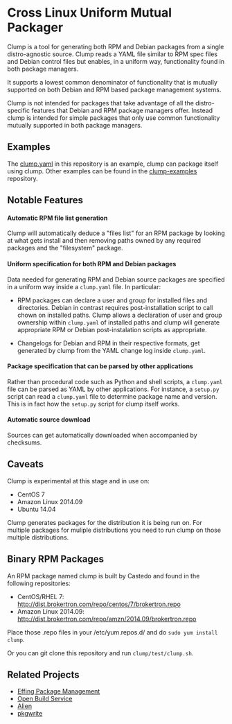 Cross Linux Uniform Mutual Packager
===================================

Clump is a tool for generating both RPM and Debian packages from a single
distro-agnostic source. Clump reads a YAML file similar to RPM spec files and
Debian control files but enables, in a uniform way, functionality found in
both package managers.

It supports a lowest common denominator of functionality that is mutually
supported on both Debian and RPM based package management systems.

Clump is not intended for packages that take advantage of all the
distro-specific features that Debian and RPM package managers offer.
Instead clump is intended for simple packages that only use common
functionality mutually supported in both package managers.

Examples
--------

The [clump.yaml](clump.yaml) in this repository is an example, clump can
package itself using clump. Other examples can be found in the
[clump-examples](https://github.com/castedo/clump-examples) repository.

Notable Features
----------------

#### Automatic RPM file list generation

Clump will automatically deduce a "files list" for an RPM package by looking at
what gets install and then removing paths owned by any required packages and
the "filesystem" package.

#### Uniform specification for both RPM and Debian packages

Data needed for generating RPM and Debian source packages are specified in a uniform
way inside a `clump.yaml` file. In particular:

* RPM packages can declare a user and group for installed files and directories.
  Debian in contrast requires post-installation script to call chown on installed
  paths. Clump allows a declaration of user and group ownership within `clump.yaml`
  of installed paths and clump will generate appropriate RPM or Debian
  post-instalation scripts as appropriate.

* Changelogs for Debian and RPM in their respective formats, get generated by clump
  from the YAML change log inside `clump.yaml`.

#### Package specification that can be parsed by other applications

Rather than procedural code such as Python and shell scripts, a `clump.yaml`
file can be parsed as YAML by other applications.  For instance, a `setup.py`
script can read a `clump.yaml` file to determine package name and version. This
is in fact how the `setup.py` script for clump itself works.

#### Automatic source download

Sources can get automatically downloaded when accompanied by checksums.


Caveats
-------

Clump is experimental at this stage and in use on:
* CentOS 7
* Amazon Linux 2014.09
* Ubuntu 14.04

Clump generates packages for the distribution it is being run on.  For multiple
packages for muliple distributions you need to run clump on those multiple
distributions.

Binary RPM Packages
-------------------

An RPM package named clump is built by Castedo and found in the following repositories:
* CentOS/RHEL 7: http://dist.brokertron.com/repo/centos/7/brokertron.repo
* Amazon Linux 2014.09: http://dist.brokertron.com/repo/amzn/2014.09/brokertron.repo

Place those .repo files in your /etc/yum.repos.d/ and do `sudo yum install clump`.

Or you can git clone this repository and run `clump/test/clump.sh`.

Related Projects
----------------

* [Effing Package Management](http://github.com/jordansissel/fpm)
* [Open Build Service](http://openbuildservice.org)
* [Alien](http://en.wikipedia.org/wiki/Alien_(software))
* [pkgwrite](http://ffem.org/daveb/pkgwrite/)

